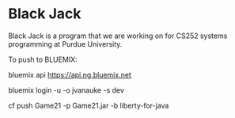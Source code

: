 # Black Jack

Black Jack is a program that we are working on for CS252 systems programming at Purdue University.


To push to BLUEMIX:

bluemix api https://api.ng.bluemix.net

bluemix login -u <email> -o jvanauke -s dev

cf push Game21 -p Game21.jar -b liberty-for-java
